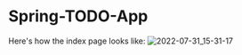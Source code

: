 # Spring-TODO-App

Here's how the index page looks like:
![2022-07-31_15-31-17](https://user-images.githubusercontent.com/81825828/182025020-5a33c49a-de85-4ab7-98a1-751305145301.png)
